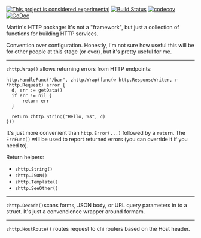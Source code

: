 [![This project is considered experimental](https://img.shields.io/badge/Status-experimental-red.svg)](https://arp242.net/status/experimental)
[![Build Status](https://travis-ci.org/zgoat/zhttp.svg?branch=master)](https://travis-ci.org/zgoat/zhttp)
[![codecov](https://codecov.io/gh/zgoat/zhttp/branch/master/graph/badge.svg)](https://codecov.io/gh/zgoat/zhttp)
[![GoDoc](https://godoc.org/github.com/zgoat/zhttp?status.svg)](https://pkg.go.dev/github.com/zgoat/zhttp)

Martin's HTTP package: It's not a "framework", but just a collection of
functions for building HTTP services.

Convention over configuration. Honestly, I'm not sure how useful this will be
for other people at this stage (or ever), but it's pretty useful for me.

---

`zhttp.Wrap()` allows returning errors from HTTP endpoints:

    http.HandleFunc("/bar", zhttp.Wrap(func(w http.ResponseWriter, r *http.Request) error {
      d, err := getData()
      if err != nil {
          return err
      }

      return zhttp.String("Hello, %s", d)
    }))

It's just more convenient than `http.Error(...)` followed by a `return`. The
`ErrFunc()` will be used to report returned errors (you can override it if you
need to).

Return helpers:

- `zhttp.String()`
- `zhttp.JSON()`
- `zhttp.Template()`
- `zhttp.SeeOther()`

---

`zhttp.Decode()`scans forms, JSON body, or URL query parameters in to a struct.
It's just a convencience wrapper around formam.

---

`zhttp.HostRoute()` routes request to chi routers based on the Host header.
